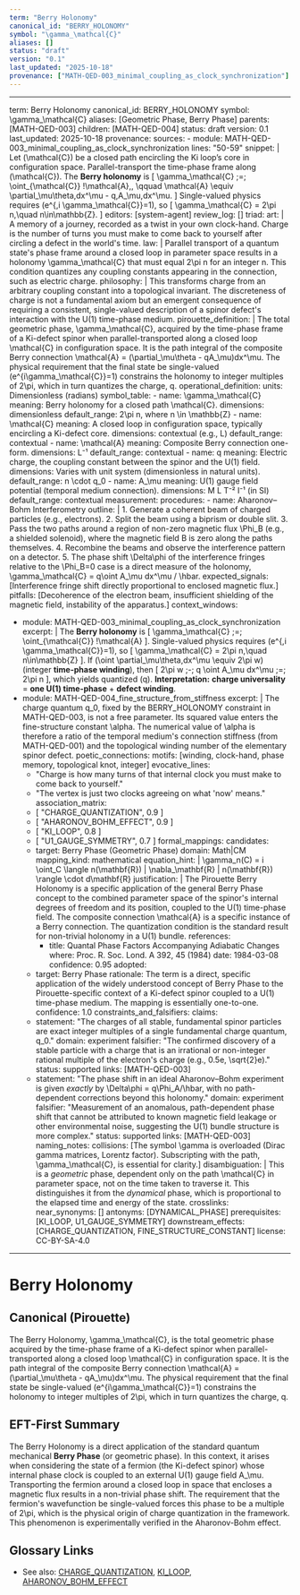 ```yaml
---
term: "Berry Holonomy"
canonical_id: "BERRY_HOLONOMY"
symbol: "\gamma_\mathcal{C}"
aliases: []
status: "draft"
version: "0.1"
last_updated: "2025-10-18"
provenance: ["MATH-QED-003_minimal_coupling_as_clock_synchronization"]
---
```


---
term: Berry Holonomy
canonical_id: BERRY_HOLONOMY
symbol: \gamma_\mathcal{C}
aliases: [Geometric Phase, Berry Phase]
parents: [MATH-QED-003]
children: [MATH-QED-004]
status: draft
version: 0.1
last_updated: 2025-10-18
provenance:
  sources:
    - module: MATH-QED-003_minimal_coupling_as_clock_synchronization
      lines: "50-59"
      snippet: |
        Let (\mathcal{C}) be a closed path encircling the Ki loop’s core in configuration space.
        Parallel-transport the time-phase frame along (\mathcal{C}). The **Berry holonomy** is
        [
        \gamma_\mathcal{C} ;=; \oint_{\mathcal{C}} !\mathcal{A},,
        \qquad \mathcal{A} \equiv \partial_\mu\theta,dx^\mu - q,A_\mu,dx^\mu.
        ]
        Single-valued physics requires (e^{,i \gamma_\mathcal{C}}=1), so
        [
        \gamma_\mathcal{C} = 2\pi n,\quad n\in\mathbb{Z}.
        ]
  editors: [system-agent]
  review_log: []
triad:
  art: |
    A memory of a journey, recorded as a twist in your own clock-hand. Charge is the number of turns you must make to come back to yourself after circling a defect in the world's time.
  law: |
    Parallel transport of a quantum state's phase frame around a closed loop in parameter space results in a holonomy \gamma_\mathcal{C} that must equal 2\pi n for an integer n. This condition quantizes any coupling constants appearing in the connection, such as electric charge.
  philosophy: |
    This transforms charge from an arbitrary coupling constant into a topological invariant. The discreteness of charge is not a fundamental axiom but an emergent consequence of requiring a consistent, single-valued description of a spinor defect's interaction with the U(1) time-phase medium.
pirouette_definition: |
  The total geometric phase, \gamma_\mathcal{C}, acquired by the time-phase frame of a Ki-defect spinor when parallel-transported along a closed loop \mathcal{C} in configuration space. It is the path integral of the composite Berry connection \mathcal{A} = (\partial_\mu\theta - qA_\mu)dx^\mu. The physical requirement that the final state be single-valued (e^{i\gamma_\mathcal{C}}=1) constrains the holonomy to integer multiples of 2\pi, which in turn quantizes the charge, q.
operational_definition:
  units: Dimensionless (radians)
  symbol_table:
    - name: \gamma_\mathcal{C}
      meaning: Berry holonomy for a closed path \mathcal{C}.
      dimensions: dimensionless
      default_range: 2\pi n, where n \in \mathbb{Z}
    - name: \mathcal{C}
      meaning: A closed loop in configuration space, typically encircling a Ki-defect core.
      dimensions: contextual (e.g., L)
      default_range: contextual
    - name: \mathcal{A}
      meaning: Composite Berry connection one-form.
      dimensions: L⁻¹
      default_range: contextual
    - name: q
      meaning: Electric charge, the coupling constant between the spinor and the U(1) field.
      dimensions: Varies with unit system (dimensionless in natural units).
      default_range: n \cdot q_0
    - name: A_\mu
      meaning: U(1) gauge field potential (temporal medium connection).
      dimensions: M L T⁻² I⁻¹ (in SI)
      default_range: contextual
  measurement:
    procedures:
      - name: Aharonov–Bohm Interferometry
        outline: |
          1. Generate a coherent beam of charged particles (e.g., electrons).
          2. Split the beam using a biprism or double slit.
          3. Pass the two paths around a region of non-zero magnetic flux \Phi_B (e.g., a shielded solenoid), where the magnetic field B is zero along the paths themselves.
          4. Recombine the beams and observe the interference pattern on a detector.
          5. The phase shift \Delta\phi of the interference fringes relative to the \Phi_B=0 case is a direct measure of the holonomy, \gamma_\mathcal{C} = q\oint A_\mu dx^\mu / \hbar.
        expected_signals: [Interference fringe shift directly proportional to enclosed magnetic flux.]
        pitfalls: [Decoherence of the electron beam, insufficient shielding of the magnetic field, instability of the apparatus.]
context_windows:
  - module: MATH-QED-003_minimal_coupling_as_clock_synchronization
    excerpt: |
      The **Berry holonomy** is [ \gamma_\mathcal{C} ;=; \oint_{\mathcal{C}} !\mathcal{A} ]. Single-valued physics requires (e^{,i \gamma_\mathcal{C}}=1), so [ \gamma_\mathcal{C} = 2\pi n,\quad n\in\mathbb{Z} ]. If (\oint \partial_\mu\theta,dx^\mu \equiv 2\pi w) (integer **time-phase winding**), then [ 2\pi w ;-; q \oint A_\mu dx^\mu ;=; 2\pi n ], which yields quantized (q). **Interpretation:** **charge universality** = **one U(1) time-phase** + **defect winding**.
  - module: MATH-QED-004_fine_structure_from_stiffness
    excerpt: |
      The charge quantum q_0, fixed by the BERRY_HOLONOMY constraint in MATH-QED-003, is not a free parameter. Its squared value enters the fine-structure constant \alpha. The numerical value of \alpha is therefore a ratio of the temporal medium's connection stiffness (from MATH-QED-001) and the topological winding number of the elementary spinor defect.
poetic_connections:
  motifs: [winding, clock-hand, phase memory, topological knot, integer]
  evocative_lines:
    - "Charge is how many turns of that internal clock you must make to come back to yourself."
    - "The vertex is just two clocks agreeing on what 'now' means."
  association_matrix:
    - [ "CHARGE_QUANTIZATION", 0.9 ]
    - [ "AHARONOV_BOHM_EFFECT", 0.9 ]
    - [ "KI_LOOP", 0.8 ]
    - [ "U1_GAUGE_SYMMETRY", 0.7 ]
formal_mappings:
  candidates:
    - target: Berry Phase (Geometric Phase)
      domain: Math|CM
      mapping_kind: mathematical
      equation_hint: |
        \gamma_n(C) = i \oint_C \langle n(\mathbf{R}) | \nabla_\mathbf{R} | n(\mathbf{R}) \rangle \cdot d\mathbf{R}
      justification: |
        The Pirouette Berry Holonomy is a specific application of the general Berry Phase concept to the combined parameter space of the spinor's internal degrees of freedom and its position, coupled to the U(1) time-phase field. The composite connection \mathcal{A} is a specific instance of a Berry connection. The quantization condition is the standard result for non-trivial holonomy in a U(1) bundle.
      references:
        - title: Quantal Phase Factors Accompanying Adiabatic Changes
          where: Proc. R. Soc. Lond. A 392, 45 (1984)
          date: 1984-03-08
      confidence: 0.95
  adopted:
    - target: Berry Phase
      rationale: The term is a direct, specific application of the widely understood concept of Berry Phase to the Pirouette-specific context of a Ki-defect spinor coupled to a U(1) time-phase medium. The mapping is essentially one-to-one.
      confidence: 1.0
constraints_and_falsifiers:
  claims:
    - statement: "The charges of all stable, fundamental spinor particles are exact integer multiples of a single fundamental charge quantum, q_0."
      domain: experiment
      falsifier: "The confirmed discovery of a stable particle with a charge that is an irrational or non-integer rational multiple of the electron's charge (e.g., 0.5e, \sqrt{2}e)."
      status: supported
      links: [MATH-QED-003]
    - statement: "The phase shift in an ideal Aharonov–Bohm experiment is given *exactly* by \Delta\phi = q\Phi_A/\hbar, with no path-dependent corrections beyond this holonomy."
      domain: experiment
      falsifier: "Measurement of an anomalous, path-dependent phase shift that cannot be attributed to known magnetic field leakage or other environmental noise, suggesting the U(1) bundle structure is more complex."
      status: supported
      links: [MATH-QED-003]
naming_notes:
  collisions: [The symbol \gamma is overloaded (Dirac gamma matrices, Lorentz factor). Subscripting with the path, \gamma_\mathcal{C}, is essential for clarity.]
  disambiguation: |
    This is a *geometric* phase, dependent only on the path \mathcal{C} in parameter space, not on the time taken to traverse it. This distinguishes it from the *dynamical* phase, which is proportional to the elapsed time and energy of the state.
crosslinks:
  near_synonyms: []
  antonyms: [DYNAMICAL_PHASE]
  prerequisites: [KI_LOOP, U1_GAUGE_SYMMETRY]
  downstream_effects: [CHARGE_QUANTIZATION, FINE_STRUCTURE_CONSTANT]
license: CC-BY-SA-4.0
---

# Berry Holonomy

## Canonical (Pirouette)
The Berry Holonomy, \gamma_\mathcal{C}, is the total geometric phase acquired by the time-phase frame of a Ki-defect spinor when parallel-transported along a closed loop \mathcal{C} in configuration space. It is the path integral of the composite Berry connection \mathcal{A} = (\partial_\mu\theta - qA_\mu)dx^\mu. The physical requirement that the final state be single-valued (e^{i\gamma_\mathcal{C}}=1) constrains the holonomy to integer multiples of 2\pi, which in turn quantizes the charge, q.

## EFT-First Summary
The Berry Holonomy is a direct application of the standard quantum mechanical **Berry Phase** (or geometric phase). In this context, it arises when considering the state of a fermion (the Ki-defect spinor) whose internal phase clock is coupled to an external U(1) gauge field A_\mu. Transporting the fermion around a closed loop in space that encloses a magnetic flux results in a non-trivial phase shift. The requirement that the fermion's wavefunction be single-valued forces this phase to be a multiple of 2\pi, which is the physical origin of charge quantization in the framework. This phenomenon is experimentally verified in the Aharonov-Bohm effect.

## Glossary Links
- See also: [CHARGE_QUANTIZATION](...), [KI_LOOP](...), [AHARONOV_BOHM_EFFECT](...)